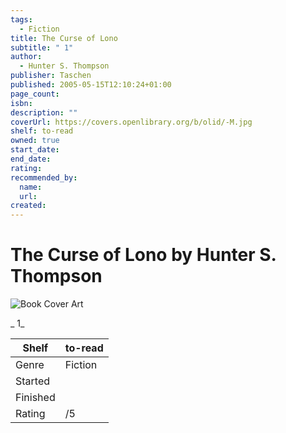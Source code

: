 ```yaml
---
tags:
  - Fiction
title: The Curse of Lono
subtitle: " 1"
author:
  - Hunter S. Thompson
publisher: Taschen
published: 2005-05-15T12:10:24+01:00
page_count:
isbn:
description: ""
coverUrl: https://covers.openlibrary.org/b/olid/-M.jpg
shelf: to-read
owned: true
start_date:
end_date:
rating:
recommended_by:
  name:
  url:
created:
---
```


# The Curse of Lono by Hunter S. Thompson

![Book Cover Art](https://covers.openlibrary.org/b/olid/-M.jpg)

_ 1_

| Shelf | to-read |
| --- | --- |
| Genre | Fiction |
| Started |  |
| Finished |  |
| Rating | /5 |

